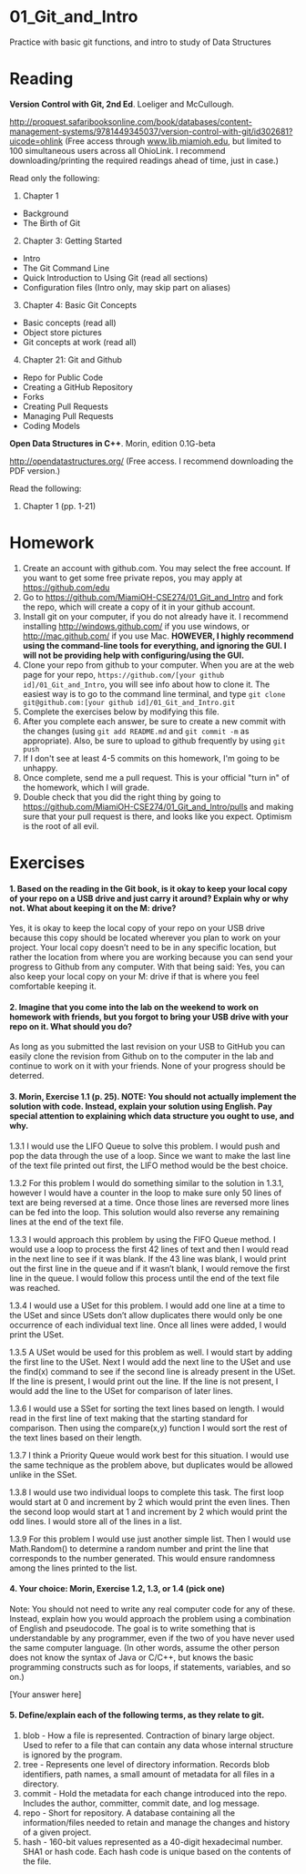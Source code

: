 01_Git_and_Intro
================

Practice with basic git functions, and intro to study of Data Structures

Reading
=======

**Version Control with Git, 2nd Ed**. Loeliger and McCullough. 

http://proquest.safaribooksonline.com/book/databases/content-management-systems/9781449345037/version-control-with-git/id302681?uicode=ohlink (Free access through www.lib.miamioh.edu, but limited to 100 simultaneous users across all OhioLink. I recommend downloading/printing the required readings ahead of time, just in case.)

Read only the following:

1. Chapter 1
  * Background
  * The Birth of Git
2. Chapter 3: Getting Started
  * Intro
  * The Git Command Line
  * Quick Introduction to Using Git (read all sections)
  * Configuration files (Intro only, may skip part on aliases)
3. Chapter 4: Basic Git Concepts
  * Basic concepts (read all)
  * Object store pictures
  * Git concepts at work (read all)
4. Chapter 21: Git and Github
  * Repo for Public Code
  * Creating a GitHub Repository
  * Forks
  * Creating Pull Requests
  * Managing Pull Requests
  * Coding Models

**Open Data Structures in C++**. Morin, edition 0.1G-beta

http://opendatastructures.org/ (Free access. I recommend downloading the PDF version.)

Read the following:

1. Chapter 1 (pp. 1-21)

Homework
========

1. Create an account with github.com. You may select the free account. If you want to get some free private repos, you may apply at https://github.com/edu
2. Go to https://github.com/MiamiOH-CSE274/01_Git_and_Intro and fork the repo, which will create a copy of it in your github account.
3. Install git on your computer, if you do not already have it. I recommend installing http://windows.github.com/ if you use windows, or http://mac.github.com/ if you use Mac. **HOWEVER, I highly recommend using the command-line tools for everything, and ignoring the GUI. I will not be providing help with configuring/using the GUI.**
4. Clone your repo from github to your computer. When you are at the web page for your repo, `https://github.com/[your github id]/01_Git_and_Intro`, you will see info about how to clone it. The easiest way is to go to the command line terminal, and type `git clone git@github.com:[your github id]/01_Git_and_Intro.git`
6. Complete the exercises below by modifying this file.
7. After you complete each answer, be sure to create a new commit with the changes (using `git add README.md` and `git commit -m` as appropriate). Also, be sure to upload to github frequently by using `git push`
8. If I don't see at least 4-5 commits on this homework, I'm going to be unhappy.
9. Once complete, send me a pull request. This is your official "turn in" of the homework, which I will grade.
10. Double check that you did the right thing by going to https://github.com/MiamiOH-CSE274/01_Git_and_Intro/pulls and making sure that your pull request is there, and looks like you expect. Optimism is the root of all evil.

Exercises
=========

#### 1. Based on the reading in the Git book, is it okay to keep your local copy of your repo on a USB drive and just carry it around? Explain why or why not. What about keeping it on the M: drive?

Yes, it is okay to keep the local copy of your repo on your USB drive because this copy should be located wherever you plan to work on your project. Your local copy doesn’t need to be in any specific location, but rather the location from where you are working because you can send your progress to Github from any computer. With that being said: Yes, you can also keep your local copy on your M: drive if that is where you feel comfortable keeping it. 

#### 2. Imagine that you come into the lab on the weekend to work on homework with friends, but you forgot to bring your USB drive with your repo on it. What should you do?

As long as you submitted the last revision on your USB to GitHub you can easily clone the revision from Github on to the computer in the lab and continue to work on it with your friends. None of your progress should be deterred. 

#### 3. Morin, Exercise 1.1 (p. 25). NOTE: You should not actually implement the solution with code. Instead, explain your solution using English. Pay special attention to explaining which data structure you ought to use, and why.

1.3.1 I would use the LIFO Queue to solve this problem. I would push and pop the data through the use of a loop. Since we want to make the last line of the text file printed out first, the LIFO method would be the best choice.  

1.3.2 For this problem I would do something similar to the solution in 1.3.1, however I would have a counter in the loop to make sure only 50 lines of text are being reversed at a time. Once those lines are reversed more lines can be fed into the loop. This solution would also reverse any remaining lines at the end of the text file.

1.3.3 I would approach this problem by using the FIFO Queue method. I would use a loop to process the first 42 lines of text and then I would read in the next line to see if it was blank. If the 43 line was blank, I would print out the first line in the queue and if it wasn’t blank, I would remove the first line in the queue. I would follow this process until the end of the text file was reached. 

1.3.4 I would use a USet for this problem. I would add one line at a time to the USet and since USets don’t allow duplicates there would only be one occurrence of each individual text line. Once all lines were added, I would print the USet. 

1.3.5 A USet would be used for this problem as well. I would start by adding the first line to the USet. Next I would add the next line to the USet and use the find(x) command to see if the second line is already present in the USet. If the line is present, I would print out the line. If the line is not present, I would add the line to the USet for comparison of later lines. 

1.3.6 I would use a SSet for sorting the text lines based on length. I would read in the first line of text making that the starting standard for comparison. Then using the compare(x,y) function I would sort the rest of the text lines based on their length. 

1.3.7 I think a Priority Queue would work best for this situation. I would use the same technique as the problem above, but duplicates would be allowed unlike in the SSet. 

1.3.8 I would use two individual loops to complete this task. The first loop would start at 0 and increment by 2 which would print the even lines. Then the second loop would start at 1 and increment by 2 which would print the odd lines. I would store all of the lines in a list. 

1.3.9 For this problem I would use just another simple list. Then I would use Math.Random() to determine a random number and print the line that corresponds to the number generated. This would ensure randomness among the lines printed to the list. 

#### 4. Your choice: Morin, Exercise 1.2, 1.3, or 1.4 (pick one)

Note: You should not need to write any real computer code for any of these. Instead, explain how you would approach the problem using a combination of English and pseudocode. The goal is to write something that is understandable by any programmer, even if the two of you have never used the same computer language. (In other words, assume the other person does not know the syntax of Java or C/C++, but knows the basic programming constructs such as for loops, if statements, variables, and so on.)

[Your answer here]

#### 5. Define/explain each of the following terms, as they relate to git.

1. blob - How a file is represented. Contraction of binary large object. Used to refer to a file that can contain any data whose internal structure is ignored by the program. 
2. tree - Represents one level of directory information. Records blob identifiers, path names, a small amount of metadata for all files in a directory. 
3. commit - Hold the metadata for each change introduced into the repo. Includes the author, committer, commit date, and log message. 
4. repo - Short for repository. A database containing all the information/files needed to retain and manage the changes and history of a given project.  
5. hash - 160-bit values represented as a 40-digit hexadecimal number. SHA1 or hash code. Each hash code is unique based on the contents of the file. 
